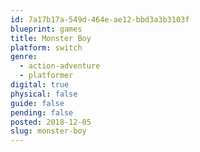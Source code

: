 ```yaml
---
id: 7a17b17a-549d-464e-ae12-bbd3a3b3103f
blueprint: games
title: Monster Boy
platform: switch
genre:
  - action-adventure
  - platformer
digital: true
physical: false
guide: false
pending: false
posted: 2018-12-05
slug: monster-boy
---
```

